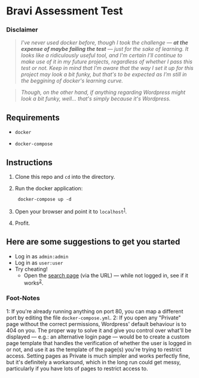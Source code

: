 Bravi Assessment Test
=====================

### Disclaimer

>*I've never used docker before, though I took the challenge — **at the expense of maybe failing the test** — just for the sake of learning. It looks like a ridiculously useful tool, and I'm certain I'll continue to make use of it in my future projects, regardless of whether I pass this test or not. Keep in mind that I'm aware that the way I set it up for this project may look a bit funky, but that's to be expected as I'm still in the beggining of docker's learning curve.*

>*Though, on the other hand, if anything regarding Wordpress might look a bit funky, well... that's simply because it's Wordpress.*

## Requirements

- `docker`

- `docker-compose`

## Instructions
1. Clone this repo and `cd` into the directory.

2. Run the docker application:

        docker-compose up -d

3. Open your browser and point it to `localhost`<sup>[1](#footnote1)</sup>.

4. Profit.

## Here are some suggestions to get you started

- Log in as `admin:admin`
- Log in as `user:user`
- Try cheating!
    - Open the [search page](http://localhost/search/) (via the URL) — while not logged in, see if it works<sup>[2](#footnote2)</sup>.


### Foot-Notes
<a name="footnote1">1</a>: If you're already running anything on port 80, you can map a different port by editing the file `docker-compose.yml`.
<a name="footnote2">2</a>: If you open any "Private" page without the correct permissions, Wordpress' default behaviour is to 404 on you. The proper way to solve it and give you control over what'll be displayed — e.g.: an alternative login page — would be to create a custom page template that handles the verification of whether the user is logged in or not, and use it as the template of the page(s) you're trying to restrict access. Setting pages as Private is much simpler and works perfectly fine, but it's definitely a workaround, which in the long run could get messy, particularly if you have lots of pages to restrict access to.
